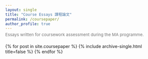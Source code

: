 ```yaml
---
layout: single
title: "Course Essays 課程論文"
permalink: /coursepaper/
author_profile: true
---
```


<!-- ✅ 灰色说明放在循环之前 -->
<div class="page__content" style="margin-bottom: 1.5em;">
  <p style="color:#777; font-size:0.95em; margin-top:-10px;">
    Essays written for coursework assessment during the MA programme.
  </p>
</div>

{% for post in site.coursepaper %}
  {% include archive-single.html title=false %}
{% endfor %}
